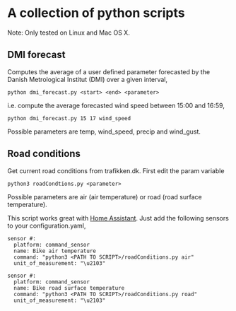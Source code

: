 # A collection of python scripts

Note: Only tested on Linux and Mac OS X.

## DMI forecast
Computes the average of a user defined parameter forecasted by the Danish Metrological 
Institut (DMI) over a given interval,

```
python dmi_forecast.py <start> <end> <parameter>
```

i.e. compute the average forecasted wind speed between 15:00 and 16:59,

```
python dmi_forecast.py 15 17 wind_speed
```

Possible parameters are temp, wind_speed, precip and wind_gust.

##  Road conditions
Get current road conditions from trafikken.dk.
First edit the param variable

```
python3 roadCondtions.py <parameter>
```

Possible parameters are air (air temperature) or road (road surface temperature). 

This script works great with [Home Assistant](https://www.home-assistant.io). 
Just add the following sensors to your configuration.yaml,

```
sensor #:
  platform: command_sensor
  name: Bike air temperature
  command: "python3 <PATH TO SCRIPT>/roadConditions.py air"
  unit_of_measurement: "\u2103"

sensor #:
  platform: command_sensor
  name: Bike road surface temperature
  command: "python3 <PATH TO SCRIPT>/roadConditions.py road"
  unit_of_measurement: "\u2103"
```
